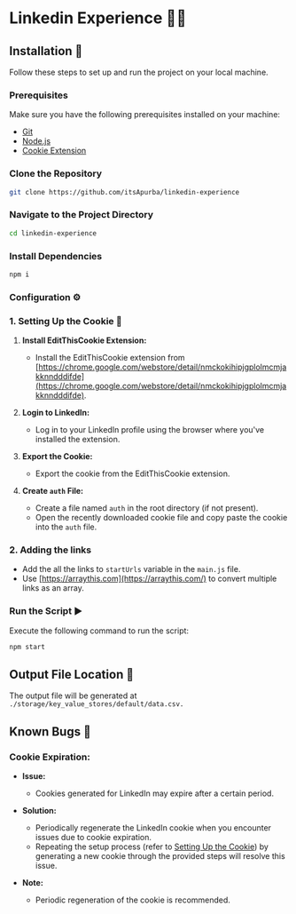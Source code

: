 # Linkedin Experience 🏢👥

## Installation 🚀

Follow these steps to set up and run the project on your local machine.

### Prerequisites

Make sure you have the following prerequisites installed on your machine:

- [Git](https://git-scm.com/)
- [Node.js](https://nodejs.org/)
- [Cookie Extension](https://chrome.google.com/webstore/detail/nmckokihipjgplolmcmjakknndddifde)

### Clone the Repository

```bash
git clone https://github.com/itsApurba/linkedin-experience
```

### Navigate to the Project Directory

```bash
cd linkedin-experience
```

### Install Dependencies

```bash
npm i
```

### Configuration ⚙️

### 1. Setting Up the Cookie 🍪

1. **Install EditThisCookie Extension:**
   - Install the EditThisCookie extension from [https://chrome.google.com/webstore/detail/nmckokihipjgplolmcmjakknndddifde](https://chrome.google.com/webstore/detail/nmckokihipjgplolmcmjakknndddifde).

2. **Login to LinkedIn:**
   - Log in to your LinkedIn profile using the browser where you've installed the extension.

3. **Export the Cookie:**
   - Export the cookie from the EditThisCookie extension.

4. **Create `auth` File:**
   - Create a file named `auth` in the root directory (if not present).
   - Open the recently downloaded cookie file and copy paste the cookie into the `auth` file.
   

<!-- ### 2. Importing the CSV 📊

1. **LinkedIn URL Format:**
   - The URL format should be `https://www.linkedin.com/company/company-name/`.
   - Obtain this URL by visiting the LinkedIn company profile page.
2. **Move and Rename CSV:**
   - Move the CSV file to the root directory.
   - Rename the CSV file to `data.csv` (refer to the example). -->

### 2. Adding the links

- Add the all the links to `startUrls` variable in the `main.js` file.
- Use [https://arraythis.com](https://arraythis.com/) to convert multiple links as an array.

### Run the Script ▶️

Execute the following command to run the script:

```bash
npm start
```

## Output File Location 📂

The output file will be generated at 
```./storage/key_value_stores/default/data.csv.```

## Known Bugs 🐛

### Cookie Expiration:

- **Issue:**
  - Cookies generated for LinkedIn may expire after a certain period.

- **Solution:**
  - Periodically regenerate the LinkedIn cookie when you encounter issues due to cookie expiration.
  - Repeating the setup process (refer to [Setting Up the Cookie](#1-setting-up-the-cookie)) by generating a new cookie through the provided steps will resolve this issue.

- **Note:**
  - Periodic regeneration of the cookie is recommended.

<!-- ## TODOs 📝

1. **Automate Cookie Generation Process:**
   - Implement an automated process for generating the LinkedIn cookie. 
   - Handle captchas that may be encountered during the cookie generation to ensure seamless automation.

2. **Direct CSV Retrieval from Google Sheets:**
   - Develop a feature to directly fetch CSV data from Google Sheets. -->
<!-- 
## Additional Information ℹ️

### Viewing Browser (Non-Headless Mode):

- **Note:**
  - By default, the script runs in headless mode, which means the browser operates in the background without a visible UI to the user.
  - To view the browser in action (note that this may consume more memory), you can modify the configuration in the `main.js` file.

- **Steps:**
  1. Open the `main.js` file.
  2. Locate the configuration setting for headless mode.
  3. Set the value to `false`:
     ```javascript
     // Change this line from true to false
      headless: false;
     ```

- **Caution:**
  - Enabling non-headless mode may impact memory usage, especially when dealing with a large number of browser instances.

--- -->
